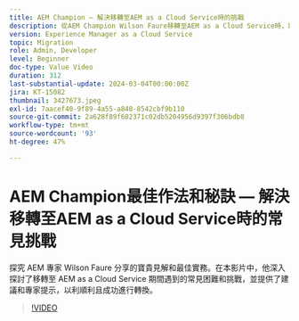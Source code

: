 ```yaml
---
title: AEM Champion — 解決移轉至AEM as a Cloud Service時的挑戰
description: 從AEM Champion Wilson Faure移轉至AEM as a Cloud Service時，取得解決常見挑戰的專家建議。
version: Experience Manager as a Cloud Service
topic: Migration
role: Admin, Developer
level: Beginner
doc-type: Value Video
duration: 312
last-substantial-update: 2024-03-04T00:00:00Z
jira: KT-15082
thumbnail: 3427673.jpeg
exl-id: 7aacef40-9f89-4a55-a840-8542cbf9b110
source-git-commit: 2a628f89f602371c02db5204956d9397f306bdb8
workflow-type: tm+mt
source-wordcount: '93'
ht-degree: 47%

---
```


# AEM Champion最佳作法和秘訣 — 解決移轉至AEM as a Cloud Service時的常見挑戰

探究 AEM 專家 Wilson Faure 分享的寶貴見解和最佳實務。在本影片中，他深入探討了移轉至 AEM as a Cloud Service 期間遇到的常見困難和挑戰，並提供了建議和專家提示，以利順利且成功進行轉換。

>[!VIDEO](https://video.tv.adobe.com/v/3448622/?learn=on&captions=chi_hant)
